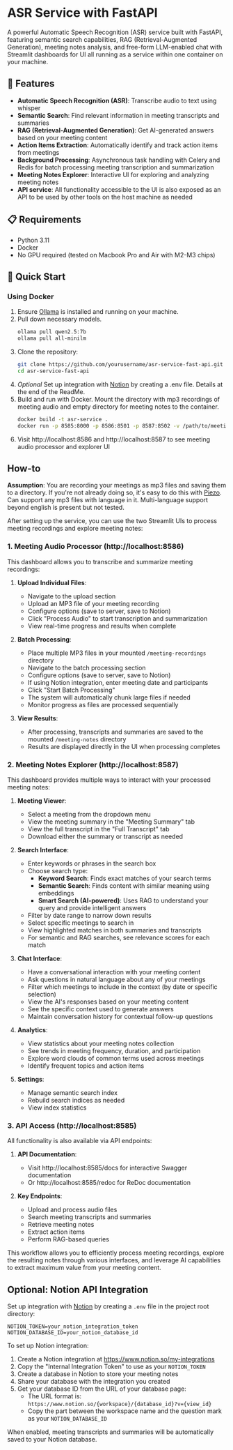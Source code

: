 # ASR Service with FastAPI

A powerful Automatic Speech Recognition (ASR) service built with FastAPI, featuring semantic search capabilities, RAG (Retrieval-Augmented Generation), meeting notes analysis, and free-form LLM-enabled chat with Streamlit dashboards for UI all running as a service within one container on your machine. 

## 🌟 Features

- **Automatic Speech Recognition (ASR)**: Transcribe audio to text using whisper
- **Semantic Search**: Find relevant information in meeting transcripts and summaries
- **RAG (Retrieval-Augmented Generation)**: Get AI-generated answers based on your meeting content
- **Action Items Extraction**: Automatically identify and track action items from meetings
- **Background Processing**: Asynchronous task handling with Celery and Redis for batch processing meeting transcription and summarization
- **Meeting Notes Explorer**: Interactive UI for exploring and analyzing meeting notes
- **API service**: All functionality accessible to the UI is also exposed as an API to be used by other tools on the host machine as needed

## 📋 Requirements

- Python 3.11
- Docker
- No GPU required (tested on Macbook Pro and Air with M2-M3 chips)

## 🚀 Quick Start

### Using Docker

1. Ensure [Ollama](https://ollama.com/download) is installed and running on your machine. 
2. Pull down necessary models.
    ```bash
   ollama pull qwen2.5:7b
   ollama pull all-minilm
   ```
3. Clone the repository:
   ```bash
   git clone https://github.com/yourusername/asr-service-fast-api.git
   cd asr-service-fast-api
   ```
4. *Optional* Set up integration with [Notion](https://www.notion.com/) by creating a .env file. Details at the end of the ReadMe. 
5. Build and run with Docker. Mount the directory with mp3 recordings of meeting audio and empty directory for meeting notes to the container.
    ```bash
    docker build -t asr-service .
    docker run -p 8585:8000 -p 8586:8501 -p 8587:8502 -v /path/to/meeting-notes:/meeting-notes -v /path/to/meeting/meeting-recordings:/meeting-recordings --name asr-service-local --rm asr-service
    ```
6. Visit http://localhost:8586 and http://localhost:8587 to see meeting audio processor and explorer UI

## How-to

**Assumption**: You are recording your meetings as mp3 files and saving them to a directory. If you're not already doing so, it's easy to do this with [Piezo](https://rogueamoeba.com/piezo/). Can support any mp3 files with language in it. Multi-language support beyond english is present but not tested.

After setting up the service, you can use the two Streamlit UIs to process meeting recordings and explore meeting notes:

### 1. Meeting Audio Processor (http://localhost:8586)

This dashboard allows you to transcribe and summarize meeting recordings:

1. **Upload Individual Files**:
   - Navigate to the upload section
   - Upload an MP3 file of your meeting recording
   - Configure options (save to server, save to Notion)
   - Click "Process Audio" to start transcription and summarization
   - View real-time progress and results when complete

2. **Batch Processing**:
   - Place multiple MP3 files in your mounted `/meeting-recordings` directory
   - Navigate to the batch processing section
   - Configure options (save to server, save to Notion)
   - If using Notion integration, enter meeting date and participants
   - Click "Start Batch Processing"
   - The system will automatically chunk large files if needed
   - Monitor progress as files are processed sequentially

3. **View Results**:
   - After processing, transcripts and summaries are saved to the mounted `/meeting-notes` directory
   - Results are displayed directly in the UI when processing completes

### 2. Meeting Notes Explorer (http://localhost:8587)

This dashboard provides multiple ways to interact with your processed meeting notes:

1. **Meeting Viewer**:
   - Select a meeting from the dropdown menu
   - View the meeting summary in the "Meeting Summary" tab
   - View the full transcript in the "Full Transcript" tab
   - Download either the summary or transcript as needed

2. **Search Interface**:
   - Enter keywords or phrases in the search box
   - Choose search type:
     - **Keyword Search**: Finds exact matches of your search terms
     - **Semantic Search**: Finds content with similar meaning using embeddings
     - **Smart Search (AI-powered)**: Uses RAG to understand your query and provide intelligent answers
   - Filter by date range to narrow down results
   - Select specific meetings to search in
   - View highlighted matches in both summaries and transcripts
   - For semantic and RAG searches, see relevance scores for each match

3. **Chat Interface**:
   - Have a conversational interaction with your meeting content
   - Ask questions in natural language about any of your meetings
   - Filter which meetings to include in the context (by date or specific selection)
   - View the AI's responses based on your meeting content
   - See the specific context used to generate answers
   - Maintain conversation history for contextual follow-up questions

4. **Analytics**:
   - View statistics about your meeting notes collection
   - See trends in meeting frequency, duration, and participation
   - Explore word clouds of common terms used across meetings
   - Identify frequent topics and action items

5. **Settings**:
   - Manage semantic search index
   - Rebuild search indices as needed
   - View index statistics

### 3. API Access (http://localhost:8585)

All functionality is also available via API endpoints:

1. **API Documentation**:
   - Visit http://localhost:8585/docs for interactive Swagger documentation
   - Or http://localhost:8585/redoc for ReDoc documentation

2. **Key Endpoints**:
   - Upload and process audio files
   - Search meeting transcripts and summaries
   - Retrieve meeting notes
   - Extract action items
   - Perform RAG-based queries

This workflow allows you to efficiently process meeting recordings, explore the resulting notes through various interfaces, and leverage AI capabilities to extract maximum value from your meeting content.

## Optional: Notion API Integration
Set up integration with [Notion](https://www.notion.com/) by creating a `.env` file in the project root directory:

    NOTION_TOKEN=your_notion_integration_token
    NOTION_DATABASE_ID=your_notion_database_id

To set up Notion integration:
1. Create a Notion integration at https://www.notion.so/my-integrations
2. Copy the "Internal Integration Token" to use as your `NOTION_TOKEN`
3. Create a database in Notion to store your meeting notes
4. Share your database with the integration you created
5. Get your database ID from the URL of your database page:
   - The URL format is: `https://www.notion.so/{workspace}/{database_id}?v={view_id}`
   - Copy the part between the workspace name and the question mark as your `NOTION_DATABASE_ID`

When enabled, meeting transcripts and summaries will be automatically saved to your Notion database.
